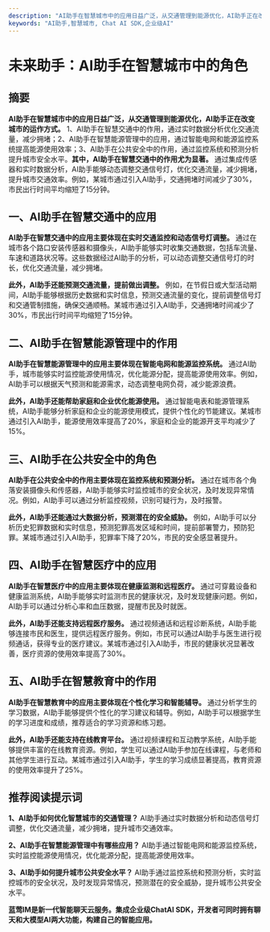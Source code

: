 ```yaml
---
description: "AI助手在智慧城市中的应用日益广泛，从交通管理到能源优化，AI助手正在改变城市的运作方式。"
keywords: "AI助手,智慧城市, Chat AI SDK,企业级AI"
---
```

# 未来助手：AI助手在智慧城市中的角色

## 摘要

**AI助手在智慧城市中的应用日益广泛，从交通管理到能源优化，AI助手正在改变城市的运作方式。** 1、AI助手在智慧交通中的作用，通过实时数据分析优化交通流量，减少拥堵；2、AI助手在智慧能源管理中的应用，通过智能电网和能源监控系统提高能源使用效率；3、AI助手在公共安全中的作用，通过监控系统和预测分析提升城市安全水平。**其中，AI助手在智慧交通中的作用尤为显著。** 通过集成传感器和实时数据分析，AI助手能够动态调整交通信号灯，优化交通流量，减少拥堵，提升城市交通效率。例如，某城市通过引入AI助手，交通拥堵时间减少了30%，市民出行时间平均缩短了15分钟。

## 一、AI助手在智慧交通中的应用

**AI助手在智慧交通中的应用主要体现在实时交通监控和动态信号灯调整。** 通过在城市各个路口安装传感器和摄像头，AI助手能够实时收集交通数据，包括车流量、车速和道路状况等。这些数据经过AI助手的分析，可以动态调整交通信号灯的时长，优化交通流量，减少拥堵。

**此外，AI助手还能预测交通流量，提前做出调整。** 例如，在节假日或大型活动期间，AI助手能够根据历史数据和实时信息，预测交通流量的变化，提前调整信号灯和交通管制措施，确保交通顺畅。某城市通过引入AI助手，交通拥堵时间减少了30%，市民出行时间平均缩短了15分钟。

## 二、AI助手在智慧能源管理中的作用

**AI助手在智慧能源管理中的应用主要体现在智能电网和能源监控系统。** 通过AI助手，城市能够实时监控能源使用情况，优化能源分配，提高能源使用效率。例如，AI助手可以根据天气预测和能源需求，动态调整电网负荷，减少能源浪费。

**此外，AI助手还能帮助家庭和企业优化能源使用。** 通过智能电表和能源管理系统，AI助手能够分析家庭和企业的能源使用模式，提供个性化的节能建议。某城市通过引入AI助手，能源使用效率提高了20%，家庭和企业的能源开支平均减少了15%。

## 三、AI助手在公共安全中的角色

**AI助手在公共安全中的作用主要体现在监控系统和预测分析。** 通过在城市各个角落安装摄像头和传感器，AI助手能够实时监控城市的安全状况，及时发现异常情况。例如，AI助手可以通过分析监控视频，识别可疑行为，及时报警。

**此外，AI助手还能通过大数据分析，预测潜在的安全威胁。** 例如，AI助手可以分析历史犯罪数据和实时信息，预测犯罪高发区域和时间，提前部署警力，预防犯罪。某城市通过引入AI助手，犯罪率下降了20%，市民的安全感显著提升。

## 四、AI助手在智慧医疗中的应用

**AI助手在智慧医疗中的应用主要体现在健康监测和远程医疗。** 通过可穿戴设备和健康监测系统，AI助手能够实时监测市民的健康状况，及时发现健康问题。例如，AI助手可以通过分析心率和血压数据，提醒市民及时就医。

**此外，AI助手还能支持远程医疗服务。** 通过视频通话和远程诊断系统，AI助手能够连接市民和医生，提供远程医疗服务。例如，市民可以通过AI助手与医生进行视频通话，获得专业的医疗建议。某城市通过引入AI助手，市民的健康状况显著改善，医疗资源的使用效率提高了30%。

## 五、AI助手在智慧教育中的作用

**AI助手在智慧教育中的应用主要体现在个性化学习和智能辅导。** 通过分析学生的学习数据，AI助手能够提供个性化的学习建议和辅导。例如，AI助手可以根据学生的学习进度和成绩，推荐适合的学习资源和练习题。

**此外，AI助手还能支持在线教育平台。** 通过视频课程和互动教学系统，AI助手能够提供丰富的在线教育资源。例如，学生可以通过AI助手参加在线课程，与老师和其他学生进行互动。某城市通过引入AI助手，学生的学习成绩显著提高，教育资源的使用效率提升了25%。

## 推荐阅读提示词

**1、AI助手如何优化智慧城市的交通管理？**
AI助手通过实时数据分析和动态信号灯调整，优化交通流量，减少拥堵，提升城市交通效率。

**2、AI助手在智慧能源管理中有哪些应用？**
AI助手通过智能电网和能源监控系统，实时监控能源使用情况，优化能源分配，提高能源使用效率。

**3、AI助手如何提升城市公共安全水平？**
AI助手通过监控系统和预测分析，实时监控城市的安全状况，及时发现异常情况，预测潜在的安全威胁，提升城市公共安全水平。

**蓝莺IM是新一代智能聊天云服务。集成企业级ChatAI SDK，开发者可同时拥有聊天和大模型AI两大功能，构建自己的智能应用。**
